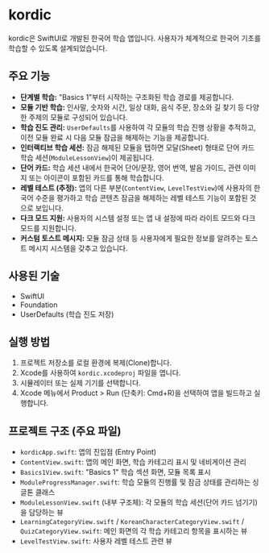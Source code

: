 # kordic

kordic은 SwiftUI로 개발된 한국어 학습 앱입니다. 사용자가 체계적으로 한국어 기초를 학습할 수 있도록 설계되었습니다.

## 주요 기능

*   **단계별 학습:** "Basics 1"부터 시작하는 구조화된 학습 경로를 제공합니다.
*   **모듈 기반 학습:** 인사말, 숫자와 시간, 일상 대화, 음식 주문, 장소와 길 찾기 등 다양한 주제의 모듈로 구성되어 있습니다.
*   **학습 진도 관리:** `UserDefaults`를 사용하여 각 모듈의 학습 진행 상황을 추적하고, 이전 모듈 완료 시 다음 모듈 잠금을 해제하는 기능을 제공합니다.
*   **인터랙티브 학습 세션:** 잠금 해제된 모듈을 탭하면 모달(Sheet) 형태로 단어 카드 학습 세션(`ModuleLessonView`)이 제공됩니다.
*   **단어 카드:** 학습 세션 내에서 한국어 단어/문장, 영어 번역, 발음 가이드, 관련 이미지 또는 아이콘이 포함된 카드를 통해 학습합니다.
*   **레벨 테스트 (추정):** 앱의 다른 부분(`ContentView`, `LevelTestView`)에 사용자의 한국어 수준을 평가하고 학습 콘텐츠 잠금을 해제하는 레벨 테스트 기능이 포함된 것으로 보입니다.
*   **다크 모드 지원:** 사용자의 시스템 설정 또는 앱 내 설정에 따라 라이트 모드와 다크 모드를 지원합니다.
*   **커스텀 토스트 메시지:** 모듈 잠금 상태 등 사용자에게 필요한 정보를 알려주는 토스트 메시지 시스템을 갖추고 있습니다.

## 사용된 기술

*   SwiftUI
*   Foundation
*   UserDefaults (학습 진도 저장)

## 실행 방법

1.  프로젝트 저장소를 로컬 환경에 복제(Clone)합니다.
2.  Xcode를 사용하여 `kordic.xcodeproj` 파일을 엽니다.
3.  시뮬레이터 또는 실제 기기를 선택합니다.
4.  Xcode 메뉴에서 Product > Run (단축키: Cmd+R)을 선택하여 앱을 빌드하고 실행합니다.

## 프로젝트 구조 (주요 파일)

*   `kordicApp.swift`: 앱의 진입점 (Entry Point)
*   `ContentView.swift`: 앱의 메인 화면, 학습 카테고리 표시 및 네비게이션 관리
*   `Basics1View.swift`: "Basics 1" 학습 섹션 화면, 모듈 목록 표시
*   `ModuleProgressManager.swift`: 학습 모듈의 진행률 및 잠금 상태를 관리하는 싱글톤 클래스
*   `ModuleLessonView.swift` (내부 구조체): 각 모듈의 학습 세션(단어 카드 넘기기)을 담당하는 뷰
*   `LearningCategoryView.swift` / `KoreanCharacterCategoryView.swift` / `QuizCategoryView.swift`: 메인 화면의 각 학습 카테고리 항목을 표시하는 뷰
*   `LevelTestView.swift`: 사용자 레벨 테스트 관련 뷰